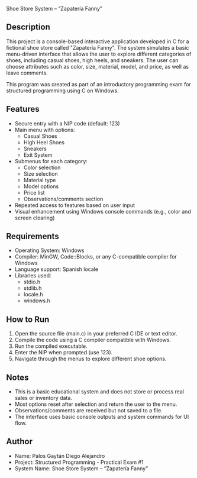 Shoe Store System – “Zapatería Fanny”

Description
-----------
This project is a console-based interactive application developed in C for a fictional shoe store called "Zapatería Fanny". The system simulates a basic menu-driven interface that allows the user to explore different categories of shoes, including casual shoes, high heels, and sneakers. The user can choose attributes such as color, size, material, model, and price, as well as leave comments.

This program was created as part of an introductory programming exam for structured programming using C on Windows.

Features
--------
- Secure entry with a NIP code (default: 123)
- Main menu with options:
  - Casual Shoes
  - High Heel Shoes
  - Sneakers
  - Exit System
- Submenus for each category:
  - Color selection
  - Size selection
  - Material type
  - Model options
  - Price list
  - Observations/comments section
- Repeated access to features based on user input
- Visual enhancement using Windows console commands (e.g., color and screen clearing)

Requirements
------------
- Operating System: Windows
- Compiler: MinGW, Code::Blocks, or any C-compatible compiler for Windows
- Language support: Spanish locale
- Libraries used:
  - stdio.h
  - stdlib.h
  - locale.h
  - windows.h

How to Run
----------
1. Open the source file (main.c) in your preferred C IDE or text editor.
2. Compile the code using a C compiler compatible with Windows.
3. Run the compiled executable.
4. Enter the NIP when prompted (use 123).
5. Navigate through the menus to explore different shoe options.

Notes
-----
- This is a basic educational system and does not store or process real sales or inventory data.
- Most options reset after selection and return the user to the menu.
- Observations/comments are received but not saved to a file.
- The interface uses basic console outputs and system commands for UI flow.

Author
------
- Name: Palos Gaytán Diego Alejandro
- Project: Structured Programming - Practical Exam #1
- System Name: Shoe Store System – “Zapatería Fanny”
